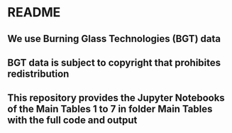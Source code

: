 # README
## We use Burning Glass Technologies (BGT) data 
## BGT data is subject to copyright that prohibites redistribution
## This repository provides the Jupyter Notebooks of the Main Tables 1 to 7 in folder Main Tables with the full code and output
